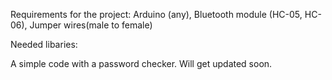 Requirements for the project:
Arduino (any), Bluetooth module (HC-05, HC-06), Jumper wires(male to female)

Needed libaries:
<SoftwareSerial>

A simple code with a password checker. Will get updated soon.
